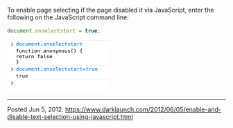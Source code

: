To enable page selecting if the page disabled it via JavaScript, enter the following on the JavaScript command line:

```javascript
document.onselectstart = true;
```

<img alt="" src="/img/uploads/2012-06/enable-text-select-using-javascript.png" />

---


Posted Jun 5, 2012.
https://www.darklaunch.com/2012/06/05/enable-and-disable-text-selection-using-javascript.html